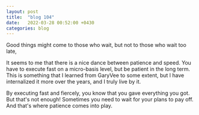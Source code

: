 ```yaml
---
layout: post
title:  "blog 104"
date:   2022-03-28 00:52:00 +0430
categories: blog
---
```


Good things might come to those who wait, but not to those who wait too late,

It seems to me that there is a nice dance between patience and speed. You have to execute fast on a micro-basis level, but be patient in the long term. This is something that I learned from GaryVee to some extent, but I have internalized it more over the years, and I truly live by it. 

By executing fast and fiercely, you know that you gave everything you got. But that's not enough! Sometimes you need to wait for your plans to pay off. And that's where patience comes into play.
